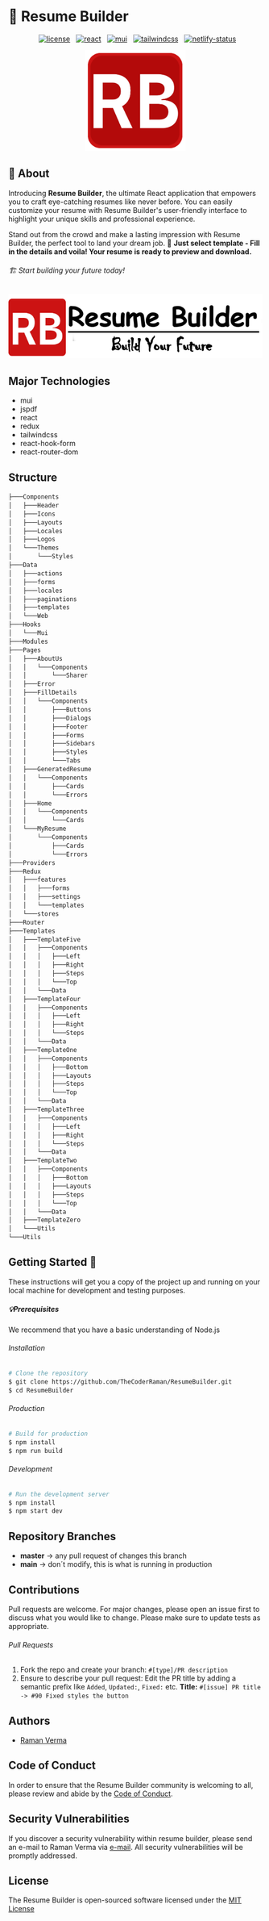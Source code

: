 # 📄 Resume Builder
<p align="center">
  <a title="license" href="./LICENSE"><img src="https://img.shields.io/github/license/TheCoderRaman/resume-builder" alt="license"></a>
  <a title="react" href="https://react.dev"><img src="https://img.shields.io/badge/logo-react-blue?logo=react" alt="react"></a>
  <a title="mui" href="https://mui.com"><img src="https://img.shields.io/badge/logo-mui-blue?logo=mui" alt="mui"></a>
  <a title="tailwindcss" href="https://tailwindcss.com"><img src="https://img.shields.io/badge/logo-tailwindcss-blue?logo=tailwindcss" alt="tailwindcss"></a>
  <a title="netlify-status" href="https://app.netlify.com/sites/dev-resume-builder/deploys"><img src="https://img.shields.io/netlify/a42e7109-f1bc-4928-8d16-023f229e9316" alt="netlify-status"></a>
</p>

<p align="center">
  <img width="200" height="200" src="./public/logo512.png?raw=true" alt="logo" />
</p>

## 👷 About
Introducing **Resume Builder**, the ultimate React application that empowers you to craft eye-catching resumes like never before.
You can easily customize your resume with Resume Builder's user-friendly interface to highlight your unique skills and professional experience.

Stand out from the crowd and make a lasting impression with Resume Builder, the perfect tool to land your dream job. 🤩
**Just select template - Fill in the details and voila! Your resume is ready to preview and download.**
###### 🏗 Start building your future today!

<p align="center">
  <picture>
    <source media="(prefers-color-scheme: dark)" srcset="./public/assets/images/logos/logo-dark.png?raw=true">
      <img alt="Resume Builder" src="./public/assets/images/logos/logo-light.png?raw=true">
  </picture>
</p>

## Major Technologies
- mui
- jspdf
- react
- redux
- tailwindcss
- react-hook-form
- react-router-dom
## Structure

```sh
├───Components
│   ├───Header
│   ├───Icons
│   ├───Layouts
│   ├───Locales
│   ├───Logos
│   └───Themes
│       └───Styles
├───Data
│   ├───actions
│   ├───forms
│   ├───locales
│   ├───paginations
│   ├───templates
│   └───Web
├───Hooks
│   └───Mui
├───Modules
├───Pages
│   ├───AboutUs
│   │   └───Components
│   │       └───Sharer
│   ├───Error
│   ├───FillDetails
│   │   └───Components
│   │       ├───Buttons
│   │       ├───Dialogs
│   │       ├───Footer
│   │       ├───Forms
│   │       ├───Sidebars
│   │       ├───Styles
│   │       └───Tabs
│   ├───GeneratedResume
│   │   └───Components
│   │       ├───Cards
│   │       └───Errors
│   ├───Home
│   │   └───Components
│   │       └───Cards
│   └───MyResume
│       └───Components
│           ├───Cards
│           └───Errors
├───Providers
├───Redux
│   ├───features
│   │   ├───forms
│   │   ├───settings
│   │   └───templates
│   └───stores
├───Router
├───Templates
│   ├───TemplateFive
│   │   ├───Components
│   │   │   ├───Left
│   │   │   ├───Right
│   │   │   ├───Steps
│   │   │   └───Top
│   │   └───Data
│   ├───TemplateFour
│   │   ├───Components
│   │   │   ├───Left
│   │   │   ├───Right
│   │   │   └───Steps
│   │   └───Data
│   ├───TemplateOne
│   │   ├───Components
│   │   │   ├───Bottom
│   │   │   ├───Layouts
│   │   │   ├───Steps
│   │   │   └───Top
│   │   └───Data
│   ├───TemplateThree
│   │   ├───Components
│   │   │   ├───Left
│   │   │   ├───Right
│   │   │   └───Steps
│   │   └───Data
│   ├───TemplateTwo
│   │   ├───Components
│   │   │   ├───Bottom
│   │   │   ├───Layouts
│   │   │   ├───Steps
│   │   │   └───Top
│   │   └───Data
│   ├───TemplateZero
│   └───Utils
└───Utils
```
## Getting Started 🎉

These instructions will get you a copy of the project up and running on your local machine for development and testing purposes.
##### 💡Prerequisites
We recommend that you have a basic understanding of Node.js
###### Installation
```bash
# Clone the repository
$ git clone https://github.com/TheCoderRaman/ResumeBuilder.git
$ cd ResumeBuilder
```
###### Production
```bash
# Build for production
$ npm install
$ npm run build
```
###### Development
```bash
# Run the development server
$ npm install
$ npm start dev
```
## Repository Branches
- **master** -> any pull request of changes this branch
- **main** -> don´t modify, this is what is running in production
## Contributions

Pull requests are welcome. For major changes, please open an issue first to discuss what you would like to change.
Please make sure to update tests as appropriate.
###### Pull Requests
1. Fork the repo and create your branch:
   `#[type]/PR description`
1. Ensure to describe your pull request:
   Edit the PR title by adding a semantic prefix like `Added`, `Updated:`, `Fixed:` etc.
   **Title:**
   `#[issue] PR title -> #90 Fixed styles the button`
## Authors
* [Raman Verma](https://github.com/TheCoderRaman)

## Code of Conduct
In order to ensure that the Resume Builder community is welcoming to all, please review and abide by the [Code of Conduct](./CODE_OF_CONDUCT.md).

## Security Vulnerabilities
If you discover a security vulnerability within resume builder, please send an e-mail to Raman Verma via [e-mail](mailto:devramanverma@gmail.com).
All security vulnerabilities will be promptly addressed.

## License
The Resume Builder is open-sourced software licensed under the [MIT License](./LICENSE)